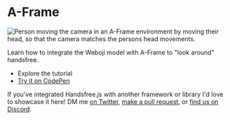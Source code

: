 # A-Frame

<div class="row align-top">
  <div class="col-6">
    <Window title='"Look around" Handsfree' :maximize="true">
      <section>
        <div>
          <router-link to="/example/aframe/look-around-handsfree/"><img alt="Person moving the camera in an A-Frame environment by moving their head, so that the camera matches the persons head movements." src="https://media3.giphy.com/media/YOPrRX6vTy6tb3frgt/giphy.gif"></router-link>
        </div>
        <p>Learn how to integrate the <router-link to="/ref/model/weboji/">Weboji model</router-link> with A-Frame to "look around" handsfree.</p>
        <div>
          <ul>
            <li><router-link to="/example/aframe/look-around-handsfree/">Explore the tutorial</router-link></li>
            <li><a href="https://codepen.io/MIDIBlocks/pen/wvzqbXr">Try it on CodePen</a></li>
          </ul>
        </div>
      </section>
    </Window>
  </div>
  <!-- <div class="col-6">
    <Window title="Hand Physics" :maximize="true">
      <div>
        <router-link to="/example/aframe/hand-physics/"><img alt="SHORT_DESCRIPTION" src="https://media3.giphy.com/media/YOPrRX6vTy6tb3frgt/giphy.gif"></router-link>
      </div>
      <p>Learn how to integrate the <router-link to="/ref/model/handpose/">Handpose model</router-link> with A-Frame to interact with it using physics.</p>
      <div>
        <ul>
          <li><router-link to="/example/aframe/hand-physics/">Explore the tutorial</router-link></li>
          <li><a href="LINK_TO_SOURCE_OR_GITHUB">See the source</a></li>
        </ul>
      </div>
    </Window>
  </div> -->
  <!-- 👋 Copy paste the following to the line above this one, and replace the UPPERCASED_STRINGS
  <div class="col-6">
    <Window title="DEMO_TITLE" :maximize="true">
      <div>
        <a href="LINK_TO_DEMO"><img alt="SHORT_DESCRIPTION" src="LINK_TO_GIPHY_OR_OTHER_PUBLIC_GIF_URL"></a>
      </div>
      <p>A_BRIEF_DESCRIPTION</p>
      <div>
        <ul>
          <li><a href="LINK_TO_DEMO">Try it on Glitch</a></li>
          <li><a href="LINK_TO_SOURCE_OR_GITHUB">See the source</a></li>
        </ul>
      </div>
    </Window>
  </div>
   -->
  <div class="col-6">
    <Window title="Add your example">
      If you've integrated Handsfree.js with another framework or library I'd love to showcase it here! DM me <a href="https://twitter.com/midiblocks">on Twitter</a>, <a href="https://github.com/midiblocks/handsfree/edit/master/docs/example/aframe/README.md">make a pull request</a>, or <a href="https://discord.gg/JeevWjTEdu">find us on Discord</a>.  
    </Window>
  </div>
</div>


<style lang="stylus">
  .page > div .content__default h1
    font-size 1.65rem
</style>